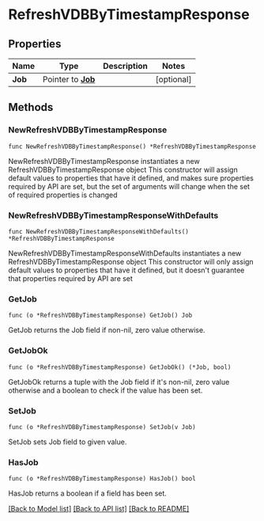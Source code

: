 # RefreshVDBByTimestampResponse

## Properties

Name | Type | Description | Notes
------------ | ------------- | ------------- | -------------
**Job** | Pointer to [**Job**](Job.md) |  | [optional] 

## Methods

### NewRefreshVDBByTimestampResponse

`func NewRefreshVDBByTimestampResponse() *RefreshVDBByTimestampResponse`

NewRefreshVDBByTimestampResponse instantiates a new RefreshVDBByTimestampResponse object
This constructor will assign default values to properties that have it defined,
and makes sure properties required by API are set, but the set of arguments
will change when the set of required properties is changed

### NewRefreshVDBByTimestampResponseWithDefaults

`func NewRefreshVDBByTimestampResponseWithDefaults() *RefreshVDBByTimestampResponse`

NewRefreshVDBByTimestampResponseWithDefaults instantiates a new RefreshVDBByTimestampResponse object
This constructor will only assign default values to properties that have it defined,
but it doesn't guarantee that properties required by API are set

### GetJob

`func (o *RefreshVDBByTimestampResponse) GetJob() Job`

GetJob returns the Job field if non-nil, zero value otherwise.

### GetJobOk

`func (o *RefreshVDBByTimestampResponse) GetJobOk() (*Job, bool)`

GetJobOk returns a tuple with the Job field if it's non-nil, zero value otherwise
and a boolean to check if the value has been set.

### SetJob

`func (o *RefreshVDBByTimestampResponse) SetJob(v Job)`

SetJob sets Job field to given value.

### HasJob

`func (o *RefreshVDBByTimestampResponse) HasJob() bool`

HasJob returns a boolean if a field has been set.


[[Back to Model list]](../README.md#documentation-for-models) [[Back to API list]](../README.md#documentation-for-api-endpoints) [[Back to README]](../README.md)


